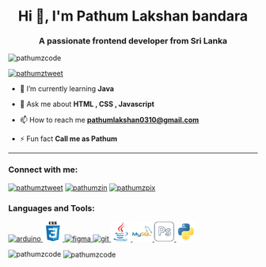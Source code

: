 <h1 align="center">Hi 👋, I'm Pathum Lakshan bandara</h1>
<h3 align="center">A passionate frontend developer from Sri Lanka</h3>

<p align="left"> <img src="https://komarev.com/ghpvc/?username=pathumzcode&label=Profile%20views&color=0e75b6&style=flat" alt="pathumzcode" /> </p>

<p align="left"> <a href="https://twitter.com/pathumztweet" target="blank"><img src="https://img.shields.io/twitter/follow/pathumztweet?logo=twitter&style=for-the-badge" alt="pathumztweet" /></a> </p>

- 🌱 I’m currently learning **Java**

- 💬 Ask me about **HTML , CSS , Javascript**

- 📫 How to reach me **pathumlakshan0310@gmail.com**

- ⚡ Fun fact **Call me as Pathum**
- ---

<h3 align="left">Connect with me:</h3>
<p align="left">
<a href="https://twitter.com/pathumztweet" target="blank"><img align="center" src="https://raw.githubusercontent.com/rahuldkjain/github-profile-readme-generator/master/src/images/icons/Social/twitter.svg" alt="pathumztweet" height="30" width="40" /></a>
<a href="https://linkedin.com/in/pathumzin" target="blank"><img align="center" src="https://raw.githubusercontent.com/rahuldkjain/github-profile-readme-generator/master/src/images/icons/Social/linked-in-alt.svg" alt="pathumzin" height="30" width="40" /></a>
<a href="https://instagram.com/pathumzpix" target="blank"><img align="center" src="https://raw.githubusercontent.com/rahuldkjain/github-profile-readme-generator/master/src/images/icons/Social/instagram.svg" alt="pathumzpix" height="30" width="40" /></a>
</p>

<h3 align="left">Languages and Tools:</h3>
<p align="left"> <a href="https://www.arduino.cc/" target="_blank" rel="noreferrer"> <img src="https://cdn.worldvectorlogo.com/logos/arduino-1.svg" alt="arduino" width="40" height="40"/> </a> <a href="https://www.w3schools.com/css/" target="_blank" rel="noreferrer"> <img src="https://raw.githubusercontent.com/devicons/devicon/master/icons/css3/css3-original-wordmark.svg" alt="css3" width="40" height="40"/> </a> <a href="https://www.figma.com/" target="_blank" rel="noreferrer"> <img src="https://www.vectorlogo.zone/logos/figma/figma-icon.svg" alt="figma" width="40" height="40"/> </a> <a href="https://git-scm.com/" target="_blank" rel="noreferrer"> <img src="https://www.vectorlogo.zone/logos/git-scm/git-scm-icon.svg" alt="git" width="40" height="40"/> </a> <a href="https://www.java.com" target="_blank" rel="noreferrer"> <img src="https://raw.githubusercontent.com/devicons/devicon/master/icons/java/java-original.svg" alt="java" width="40" height="40"/> </a> <a href="https://www.mysql.com/" target="_blank" rel="noreferrer"> <img src="https://raw.githubusercontent.com/devicons/devicon/master/icons/mysql/mysql-original-wordmark.svg" alt="mysql" width="40" height="40"/> </a> <a href="https://www.photoshop.com/en" target="_blank" rel="noreferrer"> <img src="https://raw.githubusercontent.com/devicons/devicon/master/icons/photoshop/photoshop-line.svg" alt="photoshop" width="40" height="40"/> </a> <a href="https://www.python.org" target="_blank" rel="noreferrer"> <img src="https://raw.githubusercontent.com/devicons/devicon/master/icons/python/python-original.svg" alt="python" width="40" height="40"/> </a> </p>

<p><img align="left" src="https://github-readme-stats.vercel.app/api/top-langs?username=pathumzcode&show_icons=true&locale=en&layout=compact" alt="pathumzcode" /></p>

<p>&nbsp;<img align="center" src="https://github-readme-stats.vercel.app/api?username=pathumzcode&show_icons=true&locale=en" alt="pathumzcode" /></p>
